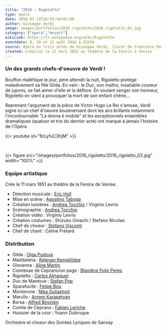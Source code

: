 ```yaml
---
title: "2016 : Rigoletto"
type: opera
date: 2016-07-12T16:59:54+01:00
author: Giuseppe Verdi
image: images/portfolios/2016_rigoletto/2016_rigoletto_01.jpg
category: ["opera","mozart"]
wikiLink: https://fr.wikipedia.org/wiki/Rigoletto
eventdate: 8, 10 et 12 août 2016 à 21h30
source: Opéra en trois actes de Giuseppe Verdi, livret de Francesco Maria Piave
created: Création le 11 mars 1851 au théâtre de la Fenice à Venise
---
```


### Un des grands chefs-d'oeuvre de Verdi !

Bouffon maléfique le jour, père attendri la nuit, Rigoletto protège maladivement sa fille Gilda. En vain : le Duc, son maître, insatiable coureur de jupons, se fait aimer d'elle et la déflore. En voulant venger son honneur, Rigoletto en vient à provoquer la mort de son enfant chérie...

Reprenant l'argument de la pièce de Victor Hugo Le Roi s'amuse, Verdi signe ici un chef d'oeuvre bouleversant dont les airs brillants notamment l'incontournable "La donna è mobile" et les exceptionnels ensembles dramatiques (quatuor et trio du dernier acte) ont marqué à jamais l'histoire de l'Opéra.

{{< youtube id="6rLyfuC3hjM" >}}

&nbsp;

{{< figure src="/images/portfolios/2016_rigoletto/2016_rigoletto_02.jpg" width="100%" >}}

### Equipe artistique


Crée le 11 mars 1851 au théâtre de la Fenice de Venise.

- Direction musicale : [Eric Hull](/artists/eric_hull)
- Mise en scène : [Agostino Taboga](/artists/agostino_taboga/)
- Création lumières : [Andrea Tocchio](/artists/andrea_tocchio) / Virginio Levrio
- Scénographie : [Andrea Tocchio](/artists/andrea_tocchio)
- Création vidéo : Virginio Levrio
- Création costumes : Shizuko Omachi / Stefano Nicolao
- Chef de choeur : [Stefano Visconti](/artists/stefano_visconti/)
- Chef de chant : Céline Frétard

### Distribution

- Gilda : [Olga Pudova](/artists/olga_pudova/)
- Maddalena : [Ketevan Kemoklidze](/artists/ketevan_kemoklidze/)
- Giovanna : [Aline Martin](/artists/aline_martin/)
- Comtesse de Ceprano/un page : [Blandine Folio Peres](/artists/blandine_folio_peres/)
- Rigoletto : [Carlos Almaguer](/artists/carlos_almaguer)
- Duc de Mantoue : [Stefan Pop](/artists/stefan_pop/)
- Sparafucile : [Felipe Bou](/artists/felipe_bou/)
- Monterone : [Nika Guliashvili](/artists/nika_guliashvili)
- Marullo : [Armen Karapetyan](/artists/armen_karapetyan/)
- Borsa : [Alfred Bironien](/artists/alfred_bironien/)
- Comte de Ceprano : [Fabien Leriche](/artists/fabien_leriche/)
- Huissier de la cour : Yoann Dubruque


Orchestre et choeur des Soirées Lyriques de Sanxay
